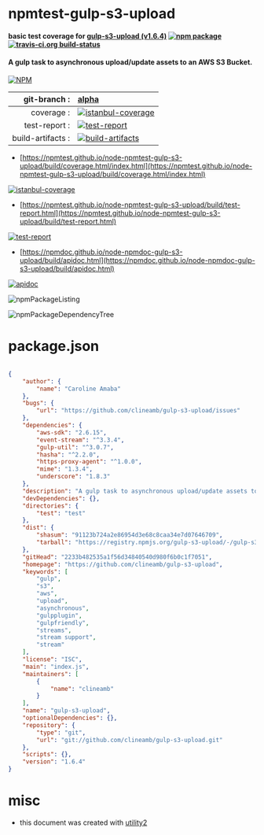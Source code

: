 # npmtest-gulp-s3-upload

#### basic test coverage for  [gulp-s3-upload (v1.6.4)](https://github.com/clineamb/gulp-s3-upload)  [![npm package](https://img.shields.io/npm/v/npmtest-gulp-s3-upload.svg?style=flat-square)](https://www.npmjs.org/package/npmtest-gulp-s3-upload) [![travis-ci.org build-status](https://api.travis-ci.org/npmtest/node-npmtest-gulp-s3-upload.svg)](https://travis-ci.org/npmtest/node-npmtest-gulp-s3-upload)

#### A gulp task to asynchronous upload/update assets to an AWS S3 Bucket.

[![NPM](https://nodei.co/npm/gulp-s3-upload.png?downloads=true&downloadRank=true&stars=true)](https://www.npmjs.com/package/gulp-s3-upload)

| git-branch : | [alpha](https://github.com/npmtest/node-npmtest-gulp-s3-upload/tree/alpha)|
|--:|:--|
| coverage : | [![istanbul-coverage](https://npmtest.github.io/node-npmtest-gulp-s3-upload/build/coverage.badge.svg)](https://npmtest.github.io/node-npmtest-gulp-s3-upload/build/coverage.html/index.html)|
| test-report : | [![test-report](https://npmtest.github.io/node-npmtest-gulp-s3-upload/build/test-report.badge.svg)](https://npmtest.github.io/node-npmtest-gulp-s3-upload/build/test-report.html)|
| build-artifacts : | [![build-artifacts](https://npmtest.github.io/node-npmtest-gulp-s3-upload/glyphicons_144_folder_open.png)](https://github.com/npmtest/node-npmtest-gulp-s3-upload/tree/gh-pages/build)|

- [https://npmtest.github.io/node-npmtest-gulp-s3-upload/build/coverage.html/index.html](https://npmtest.github.io/node-npmtest-gulp-s3-upload/build/coverage.html/index.html)

[![istanbul-coverage](https://npmtest.github.io/node-npmtest-gulp-s3-upload/build/screenCapture.buildCi.browser.%252Ftmp%252Fbuild%252Fcoverage.lib.html.png)](https://npmtest.github.io/node-npmtest-gulp-s3-upload/build/coverage.html/index.html)

- [https://npmtest.github.io/node-npmtest-gulp-s3-upload/build/test-report.html](https://npmtest.github.io/node-npmtest-gulp-s3-upload/build/test-report.html)

[![test-report](https://npmtest.github.io/node-npmtest-gulp-s3-upload/build/screenCapture.buildCi.browser.%252Ftmp%252Fbuild%252Ftest-report.html.png)](https://npmtest.github.io/node-npmtest-gulp-s3-upload/build/test-report.html)

- [https://npmdoc.github.io/node-npmdoc-gulp-s3-upload/build/apidoc.html](https://npmdoc.github.io/node-npmdoc-gulp-s3-upload/build/apidoc.html)

[![apidoc](https://npmdoc.github.io/node-npmdoc-gulp-s3-upload/build/screenCapture.buildCi.browser.%252Ftmp%252Fbuild%252Fapidoc.html.png)](https://npmdoc.github.io/node-npmdoc-gulp-s3-upload/build/apidoc.html)

![npmPackageListing](https://npmtest.github.io/node-npmtest-gulp-s3-upload/build/screenCapture.npmPackageListing.svg)

![npmPackageDependencyTree](https://npmtest.github.io/node-npmtest-gulp-s3-upload/build/screenCapture.npmPackageDependencyTree.svg)



# package.json

```json

{
    "author": {
        "name": "Caroline Amaba"
    },
    "bugs": {
        "url": "https://github.com/clineamb/gulp-s3-upload/issues"
    },
    "dependencies": {
        "aws-sdk": "2.6.15",
        "event-stream": "^3.3.4",
        "gulp-util": "^3.0.7",
        "hasha": "^2.2.0",
        "https-proxy-agent": "^1.0.0",
        "mime": "1.3.4",
        "underscore": "1.8.3"
    },
    "description": "A gulp task to asynchronous upload/update assets to an AWS S3 Bucket.",
    "devDependencies": {},
    "directories": {
        "test": "test"
    },
    "dist": {
        "shasum": "91123b724a2e86954d3e68c8caa34e7d07646709",
        "tarball": "https://registry.npmjs.org/gulp-s3-upload/-/gulp-s3-upload-1.6.4.tgz"
    },
    "gitHead": "2233b482535a1f56d34840540d980f6b0c1f7051",
    "homepage": "https://github.com/clineamb/gulp-s3-upload",
    "keywords": [
        "gulp",
        "s3",
        "aws",
        "upload",
        "asynchronous",
        "gulpplugin",
        "gulpfriendly",
        "streams",
        "stream support",
        "stream"
    ],
    "license": "ISC",
    "main": "index.js",
    "maintainers": [
        {
            "name": "clineamb"
        }
    ],
    "name": "gulp-s3-upload",
    "optionalDependencies": {},
    "repository": {
        "type": "git",
        "url": "git://github.com/clineamb/gulp-s3-upload.git"
    },
    "scripts": {},
    "version": "1.6.4"
}
```



# misc
- this document was created with [utility2](https://github.com/kaizhu256/node-utility2)
